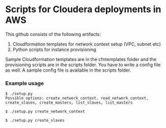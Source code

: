 Scripts for Cloudera deployments in AWS
==========

This github consists of the following artifacts:

1. Cloudformation templates for network context setup (VPC, subnet etc)
2. Python scripts for instance provisioning

Sample Cloudformation templates are in the cfntemplates folder and the provisioning scripts are in the scripts folder. You have to write a config file as well. A sample config file is available in the scripts folder.

### Example usage

    $ ./setup.py
    Possible options: create_network_context, read_network_context, create_slaves, create_masters, list_slaves, list_masters

    $ ./setup.py create_network_context

    $ ./setup.py create_slaves
